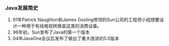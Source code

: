 ### Java发展简史
1. 91年Patrick Naughton和James Gosling带领的Sun公司的工程师小组想要设计一种用于有线电视转换盒这类的消费设备。
2. 96年初，Sun发布了Java的第一个版本
3. 04年JavaOne会议后发布了做出了重大改进的5.0版本

